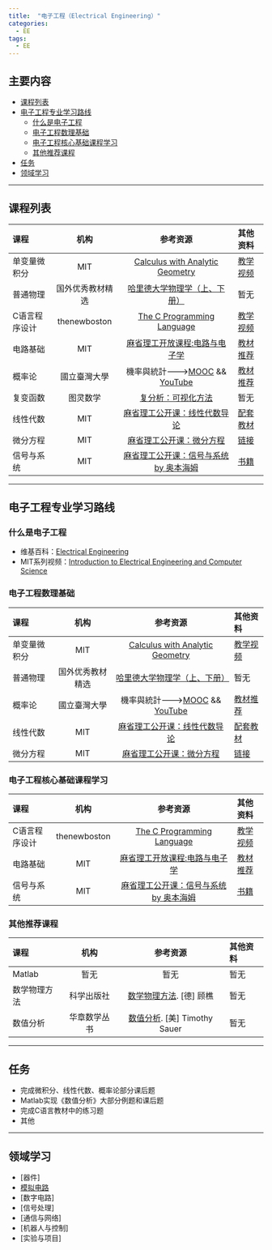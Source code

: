 ```yaml
---
title:  "电子工程（Electrical Engineering）"
categories: 
  - EE
tags:
  - EE
---
```



## 主要内容
- [课程列表](#curriculum)
- [电子工程专业学习路线](#EE_learning_routine)
    - [什么是电子工程](#what_EE)
    - [电子工程数理基础](#EE_matphy_basic)
    - [电子工程核心基础课程学习](#EE_phase)
    - [其他推荐课程](#recommended_class)
- [任务](#tasks) 
- [领域学习](#area_study)

---

<h2 id="curriculum">课程列表</h2>

课程 | 机构 | 参考资源 | 其他资料
:-- | :--: | :--: | :--
单变量微积分 | MIT | [Calculus with Analytic Geometry](https://www.amazon.com/exec/obidos/ASIN/0070576424/ref=nosim/mitopencourse-20) | [教学视频](https://ocw.mit.edu/courses/mathematics/18-01-single-variable-calculus-fall-2006/)
普通物理 | 国外优秀教材精选 | [哈里德大学物理学（上、下册）](https://item.jd.com/10058982.html) | 暂无
C语言程序设计 | thenewboston | [The C Programming Language](https://www.amazon.com/dp/0131103628/?tag=stackoverfl08-20) | [教学视频](https://www.youtube.com/watch?v=2NWeucMKrLI&index=1&list=PL6gx4Cwl9DGAKIXv8Yr6nhGJ9Vlcjyymq)
电路基础 | MIT | [麻省理工开放课程:电路与电子学](http://open.163.com/special/opencourse/circuits.html) | [教材推荐](https://item.jd.com/11508886.html)
概率论 | 國立臺灣大學 | 機率與統計--->[MOOC](http://mooc.guokr.com/course/461/%E6%A9%9F%E7%8E%87/) && [YouTube](https://www.youtube.com/watch?v=GwSEguqJj6U&index=1&list=PLtvno3VRDR_jMAJcNY1n4pnP5kXtPOmVk) | [教材推荐](https://item.jd.com/10160450.html)
复变函数 | 图灵数学 | [复分析：可视化方法](https://item.jd.com/10063608.html) | 暂无
线性代数 | MIT | [麻省理工公开课：线性代数导论](http://open.163.com/special/opencourse/daishu.html) | [配套教材](http://math.mit.edu/~gs/linearalgebra/)
微分方程 | MIT | [麻省理工公开课：微分方程](http://open.163.com/special/opencourse/equations.html) | [链接](https://ocw.mit.edu/courses/mathematics/18-03sc-differential-equations-fall-2011/index.htm)
信号与系统 | MIT | [麻省理工公开课：信号与系统 by 奥本海姆](http://open.163.com/special/opencourse/signals.html) | [书籍](https://www.amazon.com/Signals-Systems-2nd-Alan-Oppenheim/dp/0138147574/ref=sr_1_1?s=books&ie=UTF8&qid=1480857180&sr=1-1&keywords=signals+and+systems&refinements=p_lbr_one_browse-bin%3AAlan+V.+Oppenheim%2Cp_72%3A1250222011)


---

<h2 id="EE_learning_routine">电子工程专业学习路线</h2>
<h3 id="what_EE">什么是电子工程</h3>

- 维基百科：[Electrical Engineering](https://en.wikipedia.org/wiki/Electrical_engineering)
- MIT系列视频：[Introduction to Electrical Engineering and Computer Science](https://www.youtube.com/watch?v=3S4cNfl0YF0&list=PLokv8kF5fN46vRTd1KAZuo1NEdtrA7ri6)

<h3 id="EE_matphy_basic">电子工程数理基础</h3>

课程 | 机构 | 参考资源 | 其他资料
:-- | :--: | :--: | :--
单变量微积分 | MIT | [Calculus with Analytic Geometry](https://www.amazon.com/exec/obidos/ASIN/0070576424/ref=nosim/mitopencourse-20) | [教学视频](https://ocw.mit.edu/courses/mathematics/18-01-single-variable-calculus-fall-2006/)
普通物理 | 国外优秀教材精选 | [哈里德大学物理学（上、下册）](https://item.jd.com/10058982.html) | 暂无
概率论 | 國立臺灣大學 | 機率與統計--->[MOOC](http://mooc.guokr.com/course/461/%E6%A9%9F%E7%8E%87/) && [YouTube](https://www.youtube.com/watch?v=GwSEguqJj6U&index=1&list=PLtvno3VRDR_jMAJcNY1n4pnP5kXtPOmVk) | [教材推荐](https://item.jd.com/10160450.html)
线性代数 | MIT | [麻省理工公开课：线性代数导论](http://open.163.com/special/opencourse/daishu.html) | [配套教材](http://math.mit.edu/~gs/linearalgebra/)
微分方程 | MIT | [麻省理工公开课：微分方程](http://open.163.com/special/opencourse/equations.html) | [链接](https://ocw.mit.edu/courses/mathematics/18-03sc-differential-equations-fall-2011/index.htm)

<h3 id="EE_phase">电子工程核心基础课程学习</h3>

课程 | 机构 | 参考资源 | 其他资料
:-- | :--: | :--: | :--
C语言程序设计 | thenewboston | [The C Programming Language](https://www.amazon.com/dp/0131103628/?tag=stackoverfl08-20) | [教学视频](https://www.youtube.com/watch?v=2NWeucMKrLI&index=1&list=PL6gx4Cwl9DGAKIXv8Yr6nhGJ9Vlcjyymq)
电路基础 | MIT | [麻省理工开放课程:电路与电子学](http://open.163.com/special/opencourse/circuits.html) | [教材推荐](https://item.jd.com/11508886.html)
信号与系统 | MIT | [麻省理工公开课：信号与系统 by 奥本海姆](http://open.163.com/special/opencourse/signals.html) | [书籍](https://www.amazon.com/Signals-Systems-2nd-Alan-Oppenheim/dp/0138147574/ref=sr_1_1?s=books&ie=UTF8&qid=1480857180&sr=1-1&keywords=signals+and+systems&refinements=p_lbr_one_browse-bin%3AAlan+V.+Oppenheim%2Cp_72%3A1250222011)

<h3 id="recommended_class">其他推荐课程</h3>

课程 | 机构 | 参考资源 | 其他资料
:-- | :--: | :--: | :--
Matlab | 暂无 | 暂无 | 暂无
数学物理方法 | 科学出版社 | [数学物理方法](https://item.jd.com/1257208980.html). [德] 顾樵 | 暂无
数值分析 | 华章数学丛书 | [数值分析](https://item.jd.com/11586820.html). [美] Timothy Sauer | 暂无


---

<h2 id="tasks">任务</h2>

- 完成微积分、线性代数、概率论部分课后题
- Matlab实现《数值分析》大部分例题和课后题
- 完成C语言教材中的练习题
- 其他


---

<h2 id="area_study">领域学习</h2>

- [器件]
- [模拟电路](http://www.leeic007.com/ee/electrical-engineer/)
- [数字电路]
- [信号处理]
- [通信与网络]
- [机器人与控制]
- [实验与项目]
